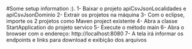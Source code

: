 #Some setup information :).
1- Baixar o projeto apiCsvJsonLocalidades e apiCsvJsonDominio
2- Extrair os projetos na máquina
3- Com o eclipse, importe os 2 projetos como Maven project existente
4- Abra a classe StartApplication do projeto servico
5- Execute o método main
6- Abra o browser com o endereço: http://localhost:8080
7- A tela irá informar os endpoints e links para download e exibição dos arquivos
